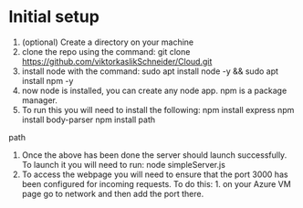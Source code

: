 # Initial setup
1. (optional) Create a directory on your machine
1. clone the repo using the command:
		git clone https://github.com/viktorkaslikSchneider/Cloud.git
1. install node with the command:
		sudo apt install node -y && sudo apt install npm -y
1. now node is installed, you can create any node app. npm is a package manager.
1. To run this you will need to install the following:
		npm install express 
		npm install body-parser 
		npm install path

path

1. Once the above has been done the server should launch successfully. To launch it you will need to run:
		node simpleServer.js
1. To access the webpage you will need to ensure that the port 3000 has been configured for incoming requests. To do this:
		1. on your Azure VM page go to network and then add the port there.
